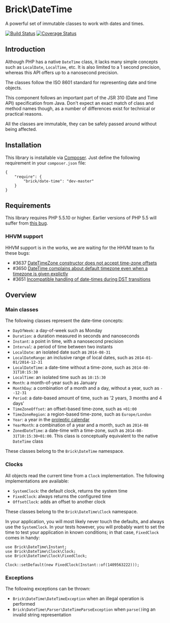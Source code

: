 Brick\DateTime
==============

A powerful set of immutable classes to work with dates and times.

[![Build Status](https://secure.travis-ci.org/brick/date-time.png)](http://travis-ci.org/brick/date-time)
[![Coverage Status](https://coveralls.io/repos/brick/date-time/badge.png)](https://coveralls.io/r/brick/date-time)

Introduction
------------

Although PHP has a native `DateTime` class, it lacks many simple concepts such as `LocalDate`, `LocalTime`, etc.
It is also limited to a 1 second precision, whereas this API offers up to a nanosecond precision.

The classes follow the ISO 8601 standard for representing date and time objects.

This component follows an important part of the JSR 310 (Date and Time API) specification from Java.
Don't expect an exact match of class and method names though, as a number of differences exist for technical or practical reasons.

All the classes are immutable, they can be safely passed around without being affected.

Installation
------------

This library is installable via [Composer](https://getcomposer.org/).
Just define the following requirement in your `composer.json` file:

    {
        "require": {
            "brick/date-time": "dev-master"
        }
    }

Requirements
------------

This library requires PHP 5.5.10 or higher.
Earlier versions of PHP 5.5 will suffer from [this bug](https://bugs.php.net/bug.php?id=45528).

### HHVM support

HHVM support is in the works, we are waiting for the HHVM team to fix these bugs:

- #3637 [DateTimeZone constructor does not accept time-zone offsets](https://github.com/facebook/hhvm/issues/3637)
- #3650 [DateTime complains about default timezone even when a timezone is given explictly](https://github.com/facebook/hhvm/issues/3650)
- #3651 [Incompatible handling of date-times during DST transitions](https://github.com/facebook/hhvm/issues/3651)

Overview
--------

### Main classes

The following classes represent the date-time concepts:

- `DayOfWeek`: a day-of-week such as Monday
- `Duration`: a duration measured in seconds and nanoseconds
- `Instant`: a point in time, with a nanosecond precision
- `Interval`: a period of time between two instants
- `LocalDate`: an isolated date such as `2014-08-31`
- `LocalDateRange`: an inclusive range of local dates, such as `2014-01-01/2014-12-31`
- `LocalDateTime`: a date-time without a time-zone, such as `2014-08-31T10:15:30`
- `LocalTime`: an isolated time such as `10:15:30`
- `Month`: a month-of-year such as January
- `MonthDay`: a combination of a month and a day, without a year, such as `--12-31`
- `Period`: a date-based amount of time, such as '2 years, 3 months and 4 days'
- `TimeZoneOffset`: an offset-based time-zone, such as `+01:00`
- `TimeZoneRegion`: a region-based time-zone, such as `Europe/London`
- `Year`: a year in the [proleptic calendar](http://en.wikipedia.org/wiki/Proleptic_Gregorian_calendar)
- `YearMonth`: a combination of a year and a month, such as `2014-08`
- `ZonedDateTime`: a date-time with a time-zone, such as `2014-08-31T10:15:30+01:00`.
   This class is conceptually equivalent to the native `DateTime` class

These classes belong to the `Brick\DateTime` namespace.

### Clocks

All objects read the current time from a `Clock` implementation. The following implementations are available:

- `SystemClock`: the default clock, returns the system time
- `FixedClock`: always returns the configured time
- `OffsetClock`: adds an offset to another clock

These classes belong to the `Brick\DateTime\Clock` namespace.

In your application, you will most likely never touch the defaults, and always use the `SystemClock`.
In your tests however, you will probably want to set the time to test your application in known conditions;
in that case, `FixedClock` comes in handy:

    use Brick\DateTime\Instant;
    use Brick\DateTime\Clock\Clock;
    use Brick\DateTime\Clock\FixedClock;

    Clock::setDefault(new FixedClock(Instant::of(1409563222)));

### Exceptions

The following exceptions can be thrown:

- `Brick\DateTime\DateTimeException` when an illegal operation is performed
- `Brick\DateTime\Parser\DateTimeParseException` when `parse()`ing an invalid string representation
